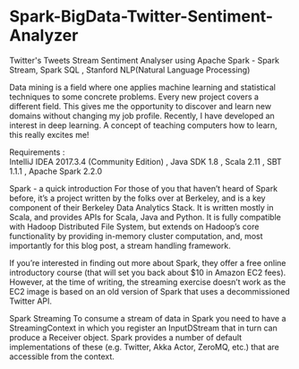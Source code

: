 
# Spark-BigData-Twitter-Sentiment-Analyzer
Twitter's Tweets Stream Sentiment Analyser using Apache Spark - Spark Stream, Spark SQL , Stanford NLP(Natural Language Processing)


Data mining is a field where one applies machine learning and statistical techniques to some concrete problems. Every new project covers a different field. This gives me the opportunity to discover and learn new domains without changing my job profile.  Recently, I have developed an interest in deep learning. A concept of teaching computers how to learn, this really excites me!

Requirements :  
IntelliJ IDEA 2017.3.4 (Community Edition) , Java SDK 1.8 , Scala 2.11 , SBT 1.1.1 , Apache Spark 2.2.0

Spark - a quick introduction
For those of you that haven’t heard of Spark before, it’s a project written by the folks over at Berkeley, and is a key component of their Berkeley Data Analytics Stack. It is written mostly in Scala, and provides APIs for Scala, Java and Python. It is fully compatible with Hadoop Distributed File System, but extends on Hadoop’s core functionality by providing in-memory cluster computation, and, most importantly for this blog post, a stream handling framework.

If you’re interested in finding out more about Spark, they offer a free online introductory course (that will set you back about $10 in Amazon EC2 fees). However, at the time of writing, the streaming exercise doesn’t work as the EC2 image is based on an old version of Spark that uses a decommissioned Twitter API.

Spark Streaming
To consume a stream of data in Spark you need to have a StreamingContext in which you register an InputDStream that in turn can produce a Receiver object. Spark provides a number of default implementations of these (e.g. Twitter, Akka Actor, ZeroMQ, etc.) that are accessible from the context. 

